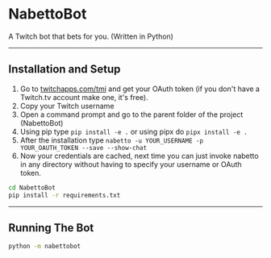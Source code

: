 # NabettoBot

A Twitch bot that bets for you. (Written in Python)

****

## Installation and Setup

<!--1. ~~Make sure to install tesseract-ocr from the official [website](https://github.com/tesseract-ocr/tesseract/wiki/Downloads).~~ Currently not in use.

2. Install chromedriver and copy down the directory for later installation [website](https://chromedriver.chromium.org/downloads).

3. Go to the project directory and install requirements.txt-->

1. Go to [twitchapps.com/tmi](https://twitchapps.com/tmi) and get your OAuth token (if you don't have a Twitch.tv account make one, it's free).
2. Copy your Twitch username
3. Open a command prompt and go to the parent folder of the project (NabettoBot)
4. Using pip type `pip install -e .` or using pipx do `pipx install -e .`
5. After the installation type `nabetto -u YOUR_USERNAME -p YOUR_OAUTH_TOKEN --save --show-chat`
6. Now your credentials are cached, next time you can just invoke nabetto in any directory without having to specify your username or OAuth token.

```cmd
cd NabettoBot
pip install -r requirements.txt
```

****

## Running The Bot

```cmd
python -m nabettobot
```
